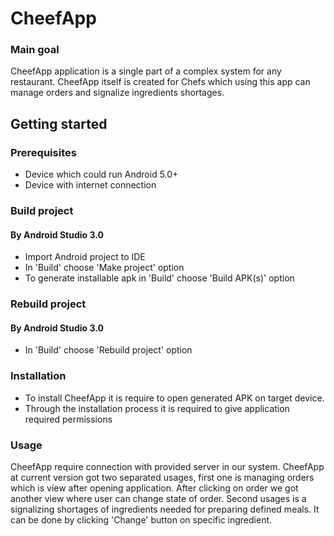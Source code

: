 # CheefApp

### Main goal
CheefApp application is a single part of a complex system for any restaurant. CheefApp itself is created for Chefs which using this app can manage orders and signalize ingredients shortages.

## Getting started

### Prerequisites
  * Device which could run Android 5.0+
  * Device with internet connection
   
### Build project

#### By Android Studio 3.0
  * Import Android project to IDE
  * In 'Build' choose 'Make project' option
  * To generate installable apk in 'Build' choose 'Build APK(s)' option

### Rebuild project

#### By Android Studio 3.0
  * In 'Build' choose 'Rebuild project' option

### Installation
  * To install CheefApp it is require to open generated APK on target device.
  * Through the installation process it is required to give application required permissions
  
### Usage
CheefApp require connection with provided server in our system. CheefApp at current version got two separated usages, first one is managing orders which is view after opening application. After clicking on order we got another view where user can change state of order. Second usages is a signalizing shortages of ingredients needed for preparing defined meals. It can be done by clicking 'Change' button on specific ingredient.
